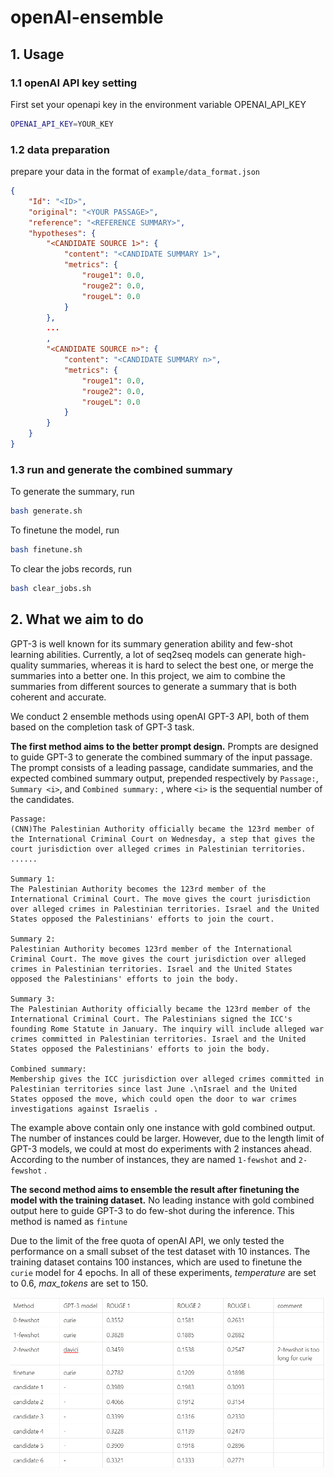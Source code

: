 # openAI-ensemble

## 1. Usage

### 1.1 openAI API key setting
First set your openapi key in the environment variable OPENAI_API_KEY
```bash
OPENAI_API_KEY=YOUR_KEY
```

### 1.2 data preparation
prepare your data in the format of `example/data_format.json`
```json
{
    "Id": "<ID>",
    "original": "<YOUR PASSAGE>",
    "reference": "<REFERENCE SUMMARY>",
    "hypotheses": {
        "<CANDIDATE SOURCE 1>": {
            "content": "<CANDIDATE SUMMARY 1>",
            "metrics": {
                "rouge1": 0.0,
                "rouge2": 0.0,
                "rougeL": 0.0
            }
        },
        ...
        ,
        "<CANDIDATE SOURCE n>": {
            "content": "<CANDIDATE SUMMARY n>",
            "metrics": {
                "rouge1": 0.0,
                "rouge2": 0.0,
                "rougeL": 0.0
            }
        }
    }
}


```

### 1.3 run and generate the combined summary
To generate the summary, run
```bash
bash generate.sh
```
To finetune the model, run
```bash
bash finetune.sh
```
To clear the jobs records, run
```bash
bash clear_jobs.sh
```
## 2. What we aim to do

GPT-3 is well known for its summary generation ability and few-shot learning abilities. Currently, a lot of seq2seq models can generate high-quality summaries, whereas it is hard to select the best one, or merge the summaries into a better one. In this project, we aim to combine the summaries from different sources to generate a summary that is both coherent and accurate.

We conduct 2 ensemble methods using openAI GPT-3 API, both of them based on the completion task of GPT-3 task.

**The first method aims to the better prompt design.** Prompts are designed to guide GPT-3 to generate the combined summary of the input passage. The prompt consists of a leading passage, candidate summaries, and the expected combined summary output, prepended respectively by `Passage:`, `Summary <i>`, and `Combined summary:` , where `<i>` is the sequential number of the candidates.

```text
Passage:
(CNN)The Palestinian Authority officially became the 123rd member of the International Criminal Court on Wednesday, a step that gives the court jurisdiction over alleged crimes in Palestinian territories. ......

Summary 1:
The Palestinian Authority becomes the 123rd member of the International Criminal Court. The move gives the court jurisdiction over alleged crimes in Palestinian territories. Israel and the United States opposed the Palestinians' efforts to join the court.

Summary 2:
Palestinian Authority becomes 123rd member of the International Criminal Court. The move gives the court jurisdiction over alleged crimes in Palestinian territories. Israel and the United States opposed the Palestinians' efforts to join the body.

Summary 3:
The Palestinian Authority officially became the 123rd member of the International Criminal Court. The Palestinians signed the ICC's founding Rome Statute in January. The inquiry will include alleged war crimes committed in Palestinian territories. Israel and the United States opposed the Palestinians' efforts to join the body.

Combined summary:
Membership gives the ICC jurisdiction over alleged crimes committed in Palestinian territories since last June .\nIsrael and the United States opposed the move, which could open the door to war crimes investigations against Israelis .
```
The example above contain only one instance with gold combined output. The number of instances could be larger. However, due to the length limit of GPT-3 models, we could at most do experiments with 2 instances ahead. According to the number of instances, they are named `1-fewshot` and `2-fewshot` .

**The second method aims to ensemble the result after finetuning the model with the training dataset.** No leading instance with gold combined output here to guide GPT-3 to do few-shot during the inference. This method is named as `fintune`

Due to the limit of the free quota of openAI API, we only tested the performance on a small subset of the test dataset with 10 instances. The training dataset contains 100 instances, which are used to finetune the `curie` model for 4 epochs. In all of these experiments, *temperature* are set to 0.6, *max_tokens* are set to 150.

![image textt](./performance.png)
